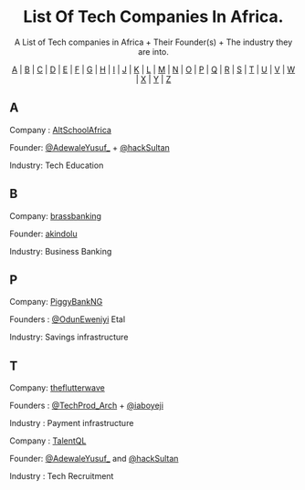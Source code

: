 <h1 align="center">
    List Of Tech Companies In Africa.
  </a>
</h1>
<p align="center">A List of Tech companies in Africa + Their Founder(s) + The industry they are into.</p>


<p align="center">
  <a href="#A">A</a> | <a href="#B">B</a> | <a href="#C">C</a> | <a href="#D">D</a> | <a href="#E">E</a> | <a href="#F">F</a> | <a href="#G">G</a> | <a href="#H">H</a> | <a href="#I">I</a> | <a href="#J">J</a> | <a href="#K">K</a> | <a href="#L">L</a> | <a href="#M">M</a> | <a href="#N">N</a> | <a href="#O">O</a> | <a href="#P">P</a> | <a href="#Q">Q</a> | <a href="#R">R</a> | <a href="#S">S</a> | <a href="#T">T</a> | <a href="#U">U</a> | <a href="#V">V</a> | <a href="#W">W</a> | <a href="#X">X</a> | <a href="#Y">Y</a> | <a href="#Z">Z</a>
</p>


## <a name="A"> </a>A

Company : [AltSchoolAfrica](https://altschoolafrica.com/)

Founder: [@AdewaleYusuf_](https://twitter.com/AdewaleYusuf_) + [@hackSultan](https://twitter.com/hackSultan)

Industry: Tech Education


## <a name="B"> </a>B

Company: [brassbanking](https://www.trybrass.com/)

Founder: [akindolu](https://twitter.com/akindolu)

Industry: Business Banking


## <a name="P"> </a>P

Company: [PiggyBankNG](https://twitter.com/PiggyBankNG)
 
Founders : [@OdunEweniyi](https://twitter.com/OdunEweniyi) Etal 

Industry: Savings infrastructure


## <a name="T"> </a>T

Company: [theflutterwave](https://twitter.com/theflutterwave)
 
Founders : [@TechProd_Arch](https://twitter.com/TechProd_Arch) + [@iaboyeji](https://twitter.com/iaboyeji)
 
Industry : Payment infrastructure 


Company : [TalentQL](https://twitter.com/TalentQL)
 
Founder: [@AdewaleYusuf_](https://twitter.com/AdewaleYusuf_) and [@hackSultan](https://twitter.com/hackSultan)
 
Industry : Tech Recruitment
